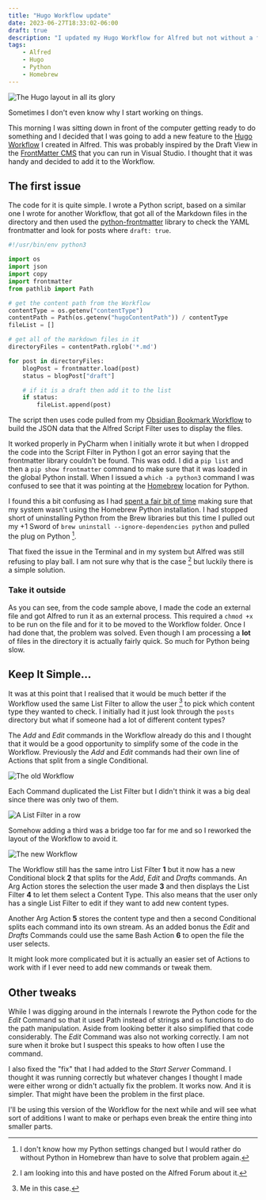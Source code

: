 ```yaml
---
title: "Hugo Workflow update"
date: 2023-06-27T18:33:02-06:00
draft: true
description: "I updated my Hugo Workflow for Alfred but not without a few issues cropping up."
tags:
    - Alfred
    - Hugo
    - Python
    - Homebrew
---
```


![The Hugo layout in all its glory](/images/hugoscreen.jpg)

Sometimes I don't even know why I start working on things. 

This morning I was sitting down in front of the computer getting ready to do something and I decided that I was going to add a new feature to the [Hugo Workflow](https://codeberg.org/lolbat/Alfred-Hugo) I created in Alfred. This was probably inspired by the Draft View in the [FrontMatter CMS](https://frontmatter.codes/) that you can run in Visual Studio. I thought that it was handy and decided to add it to the Workflow.

## The first issue

The code for it is quite simple. I wrote a Python script, based on a similar one I wrote for another Workflow, that got all of the Markdown files in the directory and then used the [python-frontmatter](https://pypi.org/project/python-frontmatter/) library to check the YAML frontmatter and look for posts where `draft: true`.

```python
#!/usr/bin/env python3

import os
import json
import copy
import frontmatter
from pathlib import Path

# get the content path from the Workflow
contentType = os.getenv("contentType")
contentPath = Path(os.getenv("hugoContentPath")) / contentType
fileList = []

# get all of the markdown files in it
directoryFiles = contentPath.rglob('*.md')

for post in directoryFiles:
    blogPost = frontmatter.load(post)
    status = blogPost["draft"]

    # if it is a draft then add it to the list
    if status:
        fileList.append(post)
```

The script then uses code pulled from my [Obsidian Bookmark Workflow](https://whatiswrongwithyourdog.netlify.app/posts/createobsidianlink/) to build the JSON data that the Alfred Script Filter uses to display the files.

It worked properly in PyCharm when I initially wrote it but when I dropped the code into the Script Filter in Python I got an error saying that the frontmatter library couldn't be found. This was odd. I did a `pip list` and then a `pip show frontmatter` command to make sure that it was loaded in the global Python install. When I issued a `which -a python3` command I was confused to see that it was pointing at the [Homebrew](https://brew.sh/) location for Python. 

I found this a bit confusing as I had [spent a fair bit of time](https://whatiswrongwithyourdog.netlify.app/posts/pythoncleanup/) making sure that my system wasn't using the Homebrew Python installation. I had stopped short of uninstalling Python from the Brew libraries but this time I pulled out my +1 Sword of `brew uninstall --ignore-dependencies python` and pulled the plug on Python [^3]. 

That fixed the issue in the Terminal and in my system but Alfred was still refusing to play ball. I am not sure why that is the case [^1] but luckily there is a simple solution.

### Take it outside

As you can see, from the code sample above, I made the code an external file and got Alfred to run it as an external process. This required a `chmod +x` to be run on the file and for it to be moved to the Workflow folder. Once I had done that, the problem was solved. Even though I am processing a **lot** of files in the directory it is actually fairly quick. So much for Python being slow. 

## Keep It Simple...

It was at this point that I realised that it would be much better if the Workflow used the same List Filter to allow the user [^2] to pick which content type they wanted to check. I initially had it just look through the `posts` directory but what if someone had a lot of different content types?

The _Add_ and _Edit_ commands in the Workflow already do this and I thought that it would be a good opportunity to simplify some of the code in the Workflow. Previously the _Add_ and _Edit_ commands had their own line of Actions that split from a single Conditional.

![The old Workflow](/images/hugoworkflow/workflowTitle.jpeg)

Each Command duplicated the List Filter but I didn't think it was a big deal since there was only two of them.

![A List Filter in a row](/images/hugoworkflow/addContent.jpg)

Somehow adding a third was a bridge too far for me and so I reworked the layout of the Workflow to avoid it. 

![The new Workflow](/images/newWorkflow.jpg)

The Workflow still has the same intro List Filter **1** but it now has a new Conditional block **2** that splits for the _Add_, _Edit_ and _Drafts_ commands. An Arg Action stores the selection the user made **3** and then displays the List Filter **4** to let them select a Content Type. This also means that the user only has a single List Filter to edit if they want to add new content types. 

Another Arg Action **5** stores the content type and then a second Conditional splits each command into its own stream. As an added bonus the _Edit_ and _Drafts_ Commands could use the same Bash Action **6** to open the file the user selects. 

It might look more complicated but it is actually an easier set of Actions to work with if I ever need to add new commands or tweak them. 

## Other tweaks

While I was digging around in the internals I rewrote the Python code for the _Edit_ Command so that it used Path instead of strings and `os` functions to do the path manipulation. Aside from looking better it also simplified that code considerably. The _Edit_ Command was also not working correctly. I am not sure when it broke but I suspect this speaks to how often I use the command.

I also fixed the "fix" that I had added to the _Start Server_ Command. I thought it was running correctly but whatever changes I thought I made were either wrong or didn't actually fix the problem. It works now. And it is simpler. That might have been the problem in the first place.

I'll be using this version of the Workflow for the next while and will see what sort of additions I want to make or perhaps even break the entire thing into smaller parts. 


[^1]: I am looking into this and have posted on the Alfred Forum about it. 
[^2]: Me in this case.
[^3]: I don't know how my Python settings changed but I would rather do without Python in Homebrew than have to solve that problem again.